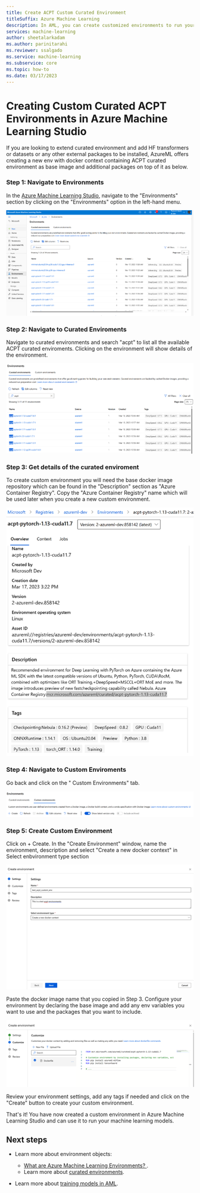 ```yaml
---
title: Create ACPT Custom Curated Environment
titleSuffix: Azure Machine Learning
description: In AML, you can create customized environments to run your machine learning models and reuse it in different scenarios.
services: machine-learning
author: sheetalarkadam
ms.author: parinitarahi
ms.reviewer: ssalgado
ms.service: machine-learning
ms.subservice: core
ms.topic: how-to
ms.date: 03/17/2023
---
```


# Creating Custom Curated ACPT Environments in Azure Machine Learning Studio

If you are looking to extend curated environment and add HF transformers or datasets or any other external packages to be installed, AzureML offers creating a new env with docker context containing ACPT curated environment as base image and additional packages on top of it as below.

### Step 1: Navigate to Environments

In the [Azure Machine Learning Studio](https://ml.azure.com/registries/environments), navigate to the "Environments" section by clicking on the "Environments" option in the left-hand menu.

![Screenshot of navigating to environments from AML studio](media/how-to-build-custom-acpt-env/navigate_to_environments.png) 

### Step 2: Navigate to Curated Enviroments

Navigate to curated environments and search "acpt" to list all the available ACPT curated enviroments. Clicking on the environment will show details of the environment. 

![Screenshot of navigating to curated enviroments](media/how-to-build-custom-acpt-env/navigate-to-curated-environments.png) 

### Step 3: Get details of the curated enviroment

To create custom environment you will need the base docker image repository which can be found in the "Description" section as "Azure Container Registry". Copy the "Azure Container Registry" name which will be used later when you create a new custom environment.

![Screenshot of getting contaioner registry name](media/how-to-build-custom-acpt-env/get_details-curated-environments.png) 

### Step 4: Navigate to Custom Enviroments

Go back and click on the " Custom Environments" tab.

![Screenshot of navigating to custom enviroments](media/how-to-build-custom-acpt-env/navigate-to-custom-environment.png)

### Step 5: Create Custom Environment 

Click on + Create. In the "Create Environment" window, name the environment, description and select "Create a new docker context" in Select enbvironment type section

![Screenshot of creating custom environment](media/how-to-build-custom-acpt-env/create-environment-window.png)

Paste the docker image name that you copied in Step 3. Configure your environment by declaring the base image and add any env variables you want to use and the packages that you want to include.

![Screenshot of configuring the environment with name, packages with docker context](media/how-to-build-custom-acpt-env/configure-environment.png)

Review your environment settings, add any tags if needed and click on the "Create" button to create your custom environment.

That's it! You have now created a custom environment in Azure Machine Learning Studio and can use it to run your machine learning models.

## Next steps

* Learn more about environment objects:

    * [What are Azure Machine Learning Environments? ](concept-environments.md.md).
    * Learn more about [curated environments](concept-environments.md).

* Learn more about [training models in AML](concept-train-machine-learning-model.md).
